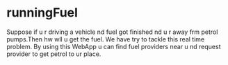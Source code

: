 # runningFuel
Suppose if u r driving a vehicle nd fuel got finished nd u r away frm petrol pumps.Then hw wll u get the fuel. We have try to tackle this real time problem. By using this WebApp u can find fuel providers near u nd request provider to get petrol to ur place.
